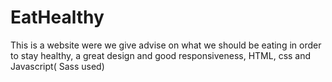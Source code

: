 # EatHealthy
This is a website were we give advise on what we should be eating in order to stay healthy, a great design and good responsiveness, HTML, css and Javascript( Sass used)
